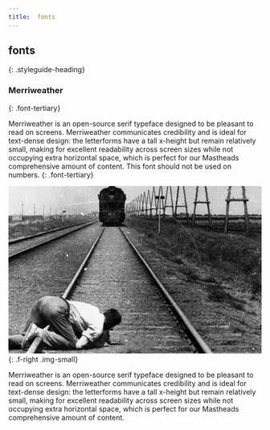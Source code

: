 ```yaml
---
title:  fonts
---
```


## fonts
{: .styleguide-heading}

### Merriweather
{: .font-tertiary}

Merriweather is an open-source serif typeface designed to be pleasant to read on screens. Merriweather communicates credibility and is ideal for text-dense design: the letterforms have a tall x-height but remain relatively small, making for excellent readability across screen sizes while not occupying extra horizontal space, which is perfect for our Mastheads comprehensive amount of content. This font should not be used on numbers.
{: .font-tertiary}

![Vertov films oncoming train](../images/vertov.jpg)
{: .f-right .img-small}

Merriweather is an open-source serif typeface designed to be pleasant to read on screens. Merriweather communicates credibility and is ideal for text-dense design: the letterforms have a tall x-height but remain relatively small, making for excellent readability across screen sizes while not occupying extra horizontal space, which is perfect for our Mastheads comprehensive amount of content.
